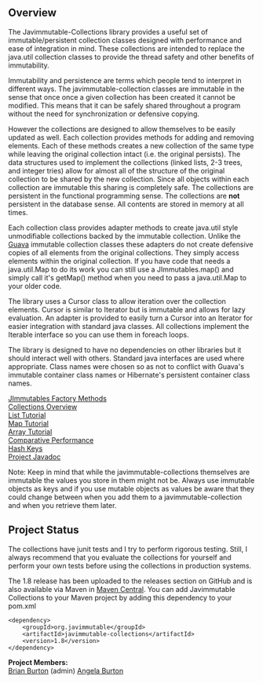 Overview
---
The Javimmutable-Collections library provides a useful set of immutable/persistent collection classes designed with performance and ease of integration in mind.  These collections are intended to replace the java.util collection classes to provide the thread safety and other benefits of immutability.

Immutability and persistence are terms which people tend to interpret in different ways.  The javimmutable-collection classes are immutable in the sense that once once a given collection has been created it cannot be modified.  This means that it can be safely shared throughout a program without the need for synchronization or defensive copying.

However the collections are designed to allow themselves to be easily updated as well.  Each collection provides methods for adding and removing elements.  Each of these methods creates a new collection of the same type while leaving the original collection intact (i.e. the original persists).  The data structures used to implement the collections (linked lists, 2-3 trees, and integer tries) allow for almost all of the structure of the original collection to be shared by the new collection.  Since all objects within each collection are immutable this sharing is completely safe.  The collections are persistent in the functional programming sense.  The collections are **not** persistent in the database sense.  All contents are stored in memory at all times.

Each collection class provides adapter methods to create java.util style unmodifiable collections backed by the immutable collection.  Unlike the [Guava](https://github.com/google/guava) immutable collection classes these adapters do not create defensive copies of all elements from the original collections.  They simply access elements within the original collection.  If you have code that needs a java.util.Map to do its work you can still use a JImmutables.map() and simply call it's getMap() method when you need to pass a java.util.Map to your older code.

The library uses a Cursor class to allow iteration over the collection elements.  Cursor is similar to Iterator but is immutable and allows for lazy evaluation.  An adapter is provided to easily turn a Cursor into an Iterator for easier integration with standard java classes.  All collections implement the Iterable interface so you can use them in foreach loops.

The library is designed to have no dependencies on other libraries but it should interact well with others.  Standard java interfaces are used where appropriate.  Class names were chosen so as not to conflict with Guava's immutable container class names or Hibernate's persistent container class names.

[JImmutables Factory Methods](https://github.com/brianburton/java-immutable-collections/wiki/JImmutables-Factory-Methods)  
[Collections Overview](https://github.com/brianburton/java-immutable-collections/wiki/Collections-Overview)  
[List Tutorial](https://github.com/brianburton/java-immutable-collections/wiki/List-Tutorial)  
[Map Tutorial](https://github.com/brianburton/java-immutable-collections/wiki/Map-Tutorial)  
[Array Tutorial](https://github.com/brianburton/java-immutable-collections/wiki/Array-Tutorial)  
[Comparative Performance](https://github.com/brianburton/java-immutable-collections/wiki/Comparative-Performance)  
[Hash Keys](https://github.com/brianburton/java-immutable-collections/wiki/Hash-Keys)  
[Project Javadoc](http://brianburton.github.io/java-immutable-collections/apidocs/index.html)  

Note: Keep in mind that while the javimmutable-collections themselves are immutable the values you store in them might not be.  Always use immutable objects as keys and if you use mutable objects as values be aware that they could change between when you add them to a javimmutable-collection and when you retrieve them later.


Project Status
---
The collections have junit tests and I try to perform rigorous testing.  Still, I always recommend that you evaluate the collections for yourself and perform your own tests before using the collections in production systems.

The 1.8 release has been uploaded to the releases section on GitHub and is also available via Maven in [Maven Central](http://search.maven.org/#artifactdetails%7Corg.javimmutable%7Cjavimmutable-collections%7C1.8%7Cjar).  You can add Javimmutable Collections to your Maven project by adding this dependency to your pom.xml

    <dependency>
        <groupId>org.javimmutable</groupId>
        <artifactId>javimmutable-collections</artifactId>
        <version>1.8</version>
    </dependency>

**Project Members:**  
[Brian Burton](https://github.com/brianburton) (admin)
[Angela Burton](https://github.com/anjbur)

